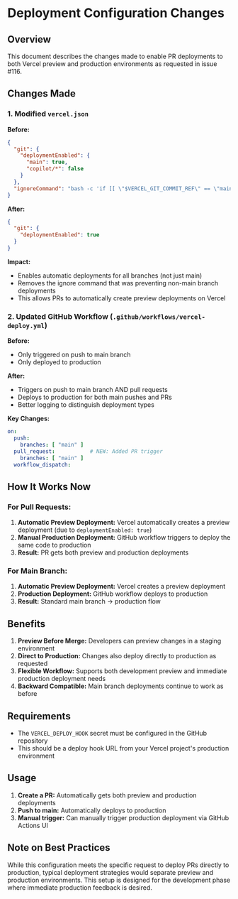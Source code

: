# Deployment Configuration Changes

## Overview
This document describes the changes made to enable PR deployments to both Vercel preview and production environments as requested in issue #116.

## Changes Made

### 1. Modified `vercel.json`

**Before:**
```json
{
  "git": {
    "deploymentEnabled": {
      "main": true,
      "copilot/*": false
    }
  },
  "ignoreCommand": "bash -c 'if [[ \"$VERCEL_GIT_COMMIT_REF\" == \"main\" ]] || [[ \"$VERCEL_GIT_COMMIT_MESSAGE\" =~ \\[deploy\\] ]]; then exit 1; else exit 0; fi'"
}
```

**After:**
```json
{
  "git": {
    "deploymentEnabled": true
  }
}
```

**Impact:**
- Enables automatic deployments for all branches (not just main)
- Removes the ignore command that was preventing non-main branch deployments
- This allows PRs to automatically create preview deployments on Vercel

### 2. Updated GitHub Workflow (`.github/workflows/vercel-deploy.yml`)

**Before:**
- Only triggered on push to main branch
- Only deployed to production

**After:**
- Triggers on push to main branch AND pull requests
- Deploys to production for both main pushes and PRs
- Better logging to distinguish deployment types

**Key Changes:**
```yaml
on:
  push:
    branches: [ "main" ]
  pull_request:           # NEW: Added PR trigger
    branches: [ "main" ]
  workflow_dispatch:
```

## How It Works Now

### For Pull Requests:
1. **Automatic Preview Deployment:** Vercel automatically creates a preview deployment (due to `deploymentEnabled: true`)
2. **Manual Production Deployment:** GitHub workflow triggers to deploy the same code to production
3. **Result:** PR gets both preview and production deployments

### For Main Branch:
1. **Automatic Preview Deployment:** Vercel creates a preview deployment
2. **Production Deployment:** GitHub workflow deploys to production
3. **Result:** Standard main branch → production flow

## Benefits

1. **Preview Before Merge:** Developers can preview changes in a staging environment
2. **Direct to Production:** Changes also deploy directly to production as requested
3. **Flexible Workflow:** Supports both development preview and immediate production deployment needs
4. **Backward Compatible:** Main branch deployments continue to work as before

## Requirements

- The `VERCEL_DEPLOY_HOOK` secret must be configured in the GitHub repository
- This should be a deploy hook URL from your Vercel project's production environment

## Usage

1. **Create a PR:** Automatically gets both preview and production deployments
2. **Push to main:** Automatically deploys to production
3. **Manual trigger:** Can manually trigger production deployment via GitHub Actions UI

## Note on Best Practices

While this configuration meets the specific request to deploy PRs directly to production, typical deployment strategies would separate preview and production environments. This setup is designed for the development phase where immediate production feedback is desired.